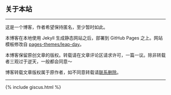 
<section>
<h2>关于本站</h2>
<hr>
<p>这是一个博客，作者希望保持匿名，至少暂时如此。</p>
<p>本博客在本地使用 Jekyll 生成静态网站之后，部署到 GitHub Pages 之上。网站模板修改自 <a href="pages-themes.github.io/leap-day/">pages-themes/leap-day</a>。</p>
<p>本博客保留原创文章的版权。转载请在文章评论区请求许可，一篇一议。除非转载者三观过于逆天，一般都会同意～</p>
<p>博客转载文章版权属于原作者，如不同意转载请<a href="{% tl about {{ site.lang }} %}">联系删除</a>。</p>
<hr>
</section>

<section>
{% include giscus.html %}
</section>